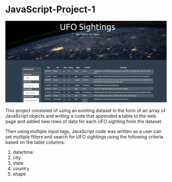 # JavaScript-Project-1

![Image Description!](https://github.com/parin225/JavaScript-Project-1/blob/master/Image%20for%20README.png)

This project consisted of using an existing dataset in the form of an array of JavaScript objects and writing a code that appended a table to the web page and added new rows of data for each UFO sighting from the dataset. 

Then using multiple input tags, JavaScript code was written so a user can set multiple filters and search for UFO sightings using the following criteria based on the table columns:
  1. date/time
  2. city
  3. state
  4. country
  5. shape 
